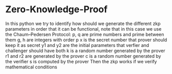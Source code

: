 # Zero-Knowledge-Proof
In this python we try to identify how should we generate the different zkp parameters in order that it can be functional, note that in this case we use the Chaum–Pedersen Protocol:
p, q are prime numbers and prime between them
g, h are integers with order p
x is the secret number that prover should keep it as secret
y1 and y2 are the initial parameters that verfier and challenger should have both
k is a random number generated by the prover
r1 and r2 are generated by the prover
c is a random number generated by the verifier
s is computed by the prover
Then the zkp works if we verify mathematical conditions
